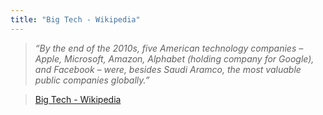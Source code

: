```yaml
---
title: "Big Tech - Wikipedia"
---
```

>*“By the end of the 2010s, five American technology companies – Apple, Microsoft, Amazon, Alphabet (holding company for Google), and Facebook – were, besides Saudi Aramco, the most valuable public companies globally.”*

>[Big Tech - Wikipedia](https://en.wikipedia.org/wiki/Big_Tech)  